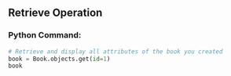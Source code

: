 ## Retrieve Operation

### Python Command:

```python
# Retrieve and display all attributes of the book you created
book = Book.objects.get(id=1)
book
